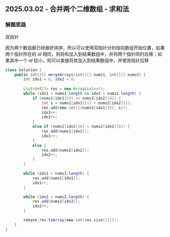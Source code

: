 ## 2025.03.02 - 合并两个二维数组 - 求和法

### 解题思路
双指针

因为两个数组都已经做好排序，所以可以使用双指针分别指向数组开始位置，如果两个指针所在的 $id$ 相同，则将和加入到结果数组中，并将两个指针同时后移；如果其中一个 $id$ 较小，则可以直接将其加入到结果数组中，并使其指针后移

```java
class Solution {
    public int[][] mergeArrays(int[][] nums1, int[][] nums2) {
        int idx1 = 0, idx2 = 0;
        
        List<int[]> res = new ArrayList<>();
        while (idx1 < nums1.length && idx2 < nums2.length) {
            if (nums1[idx1][0] == nums2[idx2][0]) {
                int s = nums1[idx1][1] + nums2[idx2][1];
                res.add(new int[]{nums1[idx1][0], s});
                idx1++;
                idx2++;
            }
            else if (nums1[idx1][0] < nums2[idx2][0]) {
                res.add(nums1[idx1]);
                idx1++;
            }
            else {
                res.add(nums2[idx2]);
                idx2++;
            }
        }

        while (idx1 < nums1.length) {
            res.add(nums1[idx1]);
            idx1++;
        }

        while (idx2 < nums2.length) {
            res.add(nums2[idx2]);
            idx2++;
        }

        return res.toArray(new int[res.size()][]);
    }
}
```
